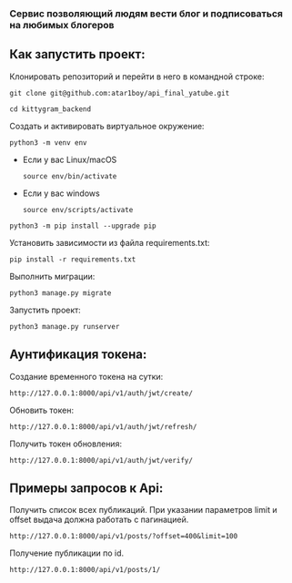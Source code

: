 ### Сервис позволяющий людям вести блог и подписоваться на любимых блогеров

## Как запустить проект:

Клонировать репозиторий и перейти в него в командной строке:

```
git clone git@github.com:atar1boy/api_final_yatube.git
```

```
cd kittygram_backend
```

Cоздать и активировать виртуальное окружение:

```
python3 -m venv env
```

* Если у вас Linux/macOS

    ```
    source env/bin/activate
    ```

* Если у вас windows

    ```
    source env/scripts/activate
    ```

```
python3 -m pip install --upgrade pip
```

Установить зависимости из файла requirements.txt:

```
pip install -r requirements.txt
```

Выполнить миграции:

```
python3 manage.py migrate
```

Запустить проект:

```
python3 manage.py runserver
```

## Аунтификация токена:

Создание временного токена на сутки:

```
http://127.0.0.1:8000/api/v1/auth/jwt/create/
```

Обновить токен:

```
http://127.0.0.1:8000/api/v1/auth/jwt/refresh/
```

Получить токен обновления:

```
http://127.0.0.1:8000/api/v1/auth/jwt/verify/
```

## Примеры запросов к Api:

Получить список всех публикаций. При указании параметров limit и offset выдача должна работать с пагинацией.

```
http://127.0.0.1:8000/api/v1/posts/?offset=400&limit=100
```

Получение публикации по id.

```
http://127.0.0.1:8000/api/v1/posts/1/
```
